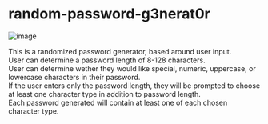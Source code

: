 # random-password-g3nerat0r

![image](https://i.gyazo.com/11418779877fb01320e025461925246a.png)

This is a randomized password generator, based around user input. <br>
User can determine a password length of 8-128 characters.<br>
User can determine wether they would like special, numeric, uppercase, or lowercase characters in their password.<br>
If the user enters only the password length, they will be prompted to choose at least one character type in addition to password length.<br>
Each password generated will contain at least one of each chosen character type.
